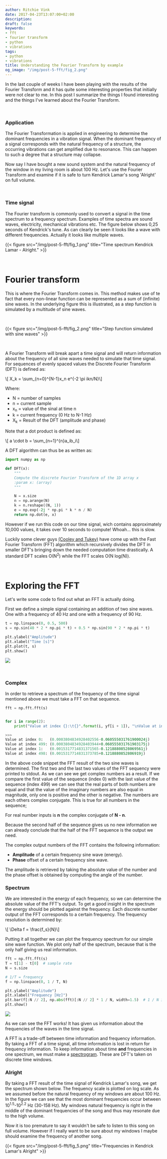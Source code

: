 ```yaml
---
author: Ritchie Vink
date: 2017-04-23T13:07:00+02:00
description: 
draft: false
keywords:
- fft
- fourier transform
- python
- vibrations
tags:
- python
- vibrations
title: Understanding the Fourier Transform by example
og_image: "/img/post-5-fft/fig_2.png"
---
```



In the last couple of weeks I have been playing with the results of the Fourier Transform and it has quite some interesting properties that initially were not clear to me. In this post I summarize the things I found interesting and the things I've learned about the Fourier Transform. 

<br/>

### Application
The Fourier Transformation is applied in engineering to determine the dominant frequencies in a vibration signal. When the dominant frequency of a signal corresponds with the natural frequency of a structure, the occurring vibrations can get amplified due to resonance. This can happen to such a degree that a structure may collapse.

Now say I have bought a new sound system and the natural frequency of the window in my living room is about 100 Hz. Let's use the Fourier Transform and examine if it is safe to turn Kendrick Lamar's song 'Alright' on full volume.

<br/>

### Time signal
The Fourier transform is commonly used to convert a signal in the time spectrum to a frequency spectrum. Examples of time spectra are sound waves, electricity, mechanical vibrations etc. The figure below shows 0,25 seconds of Kendrick's tune. As can clearly be seen it looks like a wave with different frequencies. Actually it looks like multiple waves.

{{< figure src="/img/post-5-fft/fig_1.png" title="Time spectrum Kendrick Lamar - Alright." >}}

<br/>

# Fourier transform
This is where the Fourier Transform comes in. This method makes use of te fact that every non-linear function can be represented as a sum of (infinite) sine waves. In the underlying figure this is illustrated, as a step function is simulated by a multitude of sine waves.

<br/>

{{< figure src="/img/post-5-fft/fig_2.png" title="Step function simulated with sine waves" >}}

<br/>

A Fourier Transform will break apart a time signal and will return information about the frequency of all sine waves needed to simulate that time signal. For sequences of evenly spaced values the Discrete Fourier Transform (DFT) is defined as:

<div>\[ X_k = \sum_{n=0}^{N-1}x_n  e^{-2 \pi ikn/N}\] </div>

Where:

 * N = number of samples
 * n = current sample
 * x<sub>n</sub> = value of the sinal at time n
 * k = current frequency (0 Hz to N-1 Hz)
 * X<sub>k</sub> = Result of the DFT (amplitude and phase)

Note that a dot product is defined as:

<div>\[ a \cdot b = \sum_{n=1}^{n}a_ib_i\] </div>

A DFT algorithm can thus be as written as:

```python
import numpy as np

def DFT(x):
    """
    Compute the discrete Fourier Transform of the 1D array x
    :param x: (array)
    """

    N = x.size
    n = np.arange(N)
    k = n.reshape((N, 1))
    e = np.exp(-2j * np.pi * k * n / N)
    return np.dot(e, x)
```

However if we run this code on our time signal, wich contains approximately 10,000 values, it takes over 10 seconds to compute! Whoah... this is slow. 

Luckily some clever guys [(Cooley and Tukey)](https://en.wikipedia.org/wiki/Cooley%E2%80%93Tukey_FFT_algorithm) have come up with the Fast Fourier Transform (FFT) algorithm which recursively divides the DFT in smaller DFT's bringing down the needed computation time drastically. A standard DFT scales O(N<sup>2</sup>) while the FFT scales O(N log(N)).

<br/>

# Exploring the FFT

Let's write some code to find out what an FFT is actually doing.

First we define a simple signal containing an addition of two sine waves. One with a frequency of 40 Hz and one with a frequency of 90 Hz.

```python
t = np.linspace(0, 0.5, 500)
s = np.sin(40 * 2 * np.pi * t) + 0.5 * np.sin(90 * 2 * np.pi * t)

plt.ylabel("Amplitude")
plt.xlabel("Time [s]")
plt.plot(t, s)
plt.show()
```

![](/img/post-5-fft/fig_3.png)

</br>


### Complex
In order to retrieve a spectrum of the frequency of the time signal mentioned above we must take a FFT on that sequence.

```python
fft = np.fft.fft(s)


for i in range(2):
    print("Value at index {}:\t{}".format(i, yf[i + 1]), "\nValue at index {}:\t{}".format(yf.size -1 - i, yf[-1 - i]))

>>>
Value at index 0:	(0.0003804834928402556-0.060555031761900024j) 
Value at index 499:	(0.0003804834928403944+0.060555031761903175j)
Value at index 1:	(0.0015317714831371565-0.12188808528069561j) 
Value at index 498:	(0.0015317714831373785+0.1218880852806919j)
```

In the above code snippet the FFT result of the two sine waves is determined. The first two and the last two values of the FFT sequency were printed to stdout. As we can see we get complex numbers as a result. If we compare the first value of the sequence (index 0) with the last value of the sequence (index 499) we can see that the real parts of both numbers are equal and that the value of the imaginary numbers are also equal in magnitude, only one is positive and the other is negative. The numbers are each others complex conjugate. This is true for all numbers in the sequence;

For real number inputs is <strong>n</strong> the complex conjugate of <strong>N - n</strong>.

Because the second half of the sequence gives us no new information we can already conclude that the half of the FFT sequence is the output we need.

The complex output numbers of the FFT contains the following information:

 * <strong>Amplitude</strong> of a certain frequency sine wave (energy).
 * <strong>Phase</strong> offset of a certain frequency sine wave.

The amplitude is retrieved by taking the absolute value of the number and the phase offset is obtained by computing the angle of the number.

### Spectrum
We are interested in the energy of each frequency, so we can determine the absolute value of the FFT's output. To get a good insight in the spectrum the energy should be plotted against the frequency. Each discrete number output of the FFT corresponds to a certain frequency. The frequency resolution is determined by:

<div>\[ \Delta f = \frac{f_s}{N}\] </div>

Putting it all together we can plot the frequency spectrum for our simple sine wave function. We plot only half of the spectrum, because that is the only half giving us real information. 

```python
fft = np.fft.fft(s)
T = t[1] - t[0]  # sample rate
N = s.size

# 1/T = frequency
f = np.linspace(0, 1 / T, N)

plt.ylabel("Amplitude")
plt.xlabel("Frequency [Hz]")
plt.bar(f[:N // 2], np.abs(fft)[:N // 2] * 1 / N, width=1.5)  # 1 / N is a normalization factor
plt.show()
```

![](/img/post-5-fft/fig_4.png)

As we can see the FFT works! It has given us information about the frequencies of the waves in the time signal. 

A FFT is a trade-off between time information and frequency information. By taking a FFT of a time signal, all time information is lost in return for frequency information. To keep information about time <strong>and</strong> frequencies in one spectrum, we must make a [spectrogram](https://en.wikipedia.org/wiki/Spectrogram). These are DFT's taken on discrete time windows.

### Alright

By taking a FFT result of the time signal of Kendrick Lamar's song, we get the spectrum shown below. The frequency scale is plotted on log scale. As we assumed before the natural frequency of my windows are about 100 Hz. In the figure we can see that the most dominant frequencies occur between 10<sup>1.5</sup>-10<sup>2.2</sup> Hz (30-158 Hz). My windows natural frequency is right in the middle of the dominant frequencies of the song and thus may resonate due to the high volume. 

Now it is too premature to say it wouldn't be safe to listen to this song on full volume. However if I really want to be sure about my windows I maybe should examine the frequency of another song.

{{< figure src="/img/post-5-fft/fig_5.png" title="Frequencies in Kendrick Lamar's Alright" >}}


<script type="text/javascript" async
  src="https://cdnjs.cloudflare.com/ajax/libs/mathjax/2.7.1/MathJax.js?config=TeX-MML-AM_CHTML">
</script>

